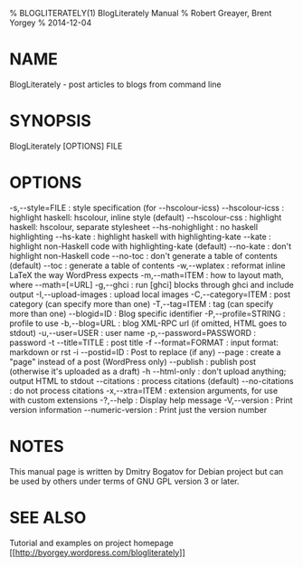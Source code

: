 % BLOGLITERATELY(1) BlogLiterately Manual
% Robert Greayer, Brent Yorgey
% 2014-12-04
# NAME

BlogLiterately - post articles to blogs from command line

# SYNOPSIS

BlogLiterately \[OPTIONS\] FILE

# OPTIONS

-s,--style=FILE
:     style specification (for --hscolour-icss)
--hscolour-icss
:     highlight haskell: hscolour, inline style (default)
--hscolour-css
:     highlight haskell: hscolour, separate stylesheet
--hs-nohighlight
:     no haskell highlighting
--hs-kate
:     highlight haskell with highlighting-kate
--kate
:     highlight non-Haskell code with highlighting-kate (default)
--no-kate
:     don't highlight non-Haskell code
--no-toc
:     don't generate a table of contents (default)
--toc
:     generate a table of contents
-w,--wplatex
:     reformat inline LaTeX the way WordPress expects
-m,--math=ITEM
:     how to layout math, where --math=<pandoc-option>[=URL]
-g,--ghci
:     run [ghci] blocks through ghci and include output
-I,--upload-images
:     upload local images
-C,--category=ITEM
:     post category (can specify more than one)
-T,--tag=ITEM
:     tag (can specify more than one)
--blogid=ID
:     Blog specific identifier
-P,--profile=STRING
:     profile to use
-b,--blog=URL
:     blog XML-RPC url (if omitted, HTML goes to stdout)
-u,--user=USER
:     user name
-p,--password=PASSWORD
:     password
-t --title=TITLE
:     post title
-f --format=FORMAT
:     input format: markdown or rst
-i --postid=ID
:     Post to replace (if any)
--page
:     create a "page" instead of a post (WordPress only)
--publish
:    publish post (otherwise it's uploaded as a draft)
-h --html-only
:     don't upload anything; output HTML to stdout
--citations
:     process citations (default)
--no-citations
:     do not process citations
-x,--xtra=ITEM
:     extension arguments, for use with custom extensions
-?,--help
:     Display help message
-V,--version
:     Print version information
--numeric-version
:     Print just the version number

# NOTES

This manual page is written by Dmitry Bogatov for Debian project but
can be used by others under terms of GNU GPL version 3 or later.

# SEE ALSO

Tutorial and examples on project homepage [[http://byorgey.wordpress.com/blogliterately]]
